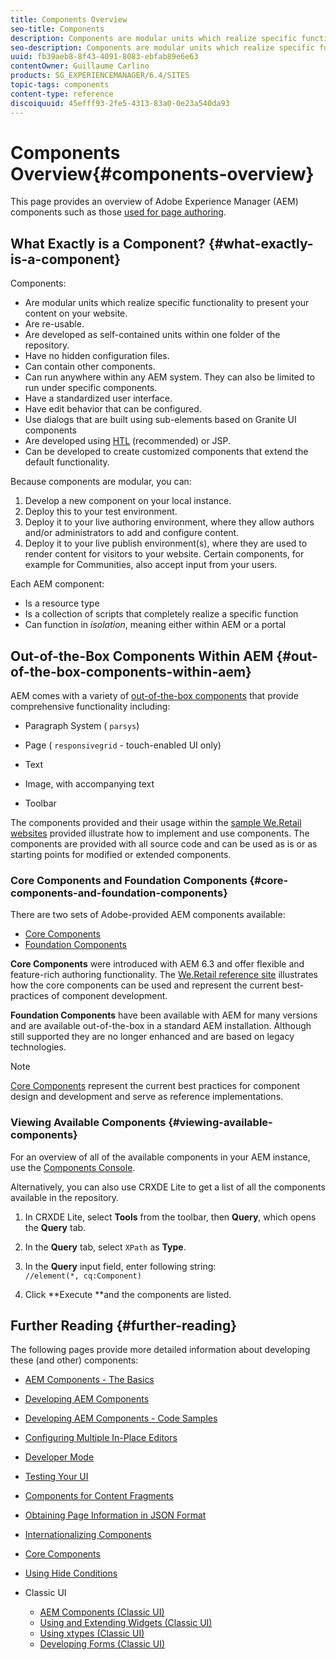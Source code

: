 ```yaml
---
title: Components Overview
seo-title: Components
description: Components are modular units which realize specific functionality to present your content on your website
seo-description: Components are modular units which realize specific functionality to present your content on your website
uuid: fb39aeb8-8f43-4091-8083-ebfab89e6e63
contentOwner: Guillaume Carlino
products: SG_EXPERIENCEMANAGER/6.4/SITES
topic-tags: components
content-type: reference
discoiquuid: 45efff93-2fe5-4313-83a0-0e23a540da93
---
```


# Components Overview{#components-overview}

This page provides an overview of Adobe Experience Manager (AEM) components such as those [used for page authoring](../../../sites/authoring/using/default-components-foundation.md).

## What Exactly is a Component? {#what-exactly-is-a-component}

Components:

* Are modular units which realize specific functionality to present your content on your website.
* Are re-usable.
* Are developed as self-contained units within one folder of the repository.
* Have no hidden configuration files.
* Can contain other components.
* Can run anywhere within any AEM system. They can also be limited to run under specific components.
* Have a standardized user interface.
* Have edit behavior that can be configured.
* Use dialogs that are built using sub-elements based on Granite UI components   
* Are developed using [HTL](https://helpx.adobe.com/experience-manager/htl/user-guide.html) (recommended) or JSP.
* Can be developed to create customized components that extend the default functionality.

Because components are modular, you can:

1. Develop a new component on your local instance.
1. Deploy this to your test environment.
1. Deploy it to your live authoring environment, where they allow authors and/or administrators to add and configure content.
1. Deploy it to your live publish environment(s), where they are used to render content for visitors to your website. Certain components, for example for Communities, also accept input from your users.

Each AEM component:

* Is a resource type
* Is a collection of scripts that completely realize a specific function
* Can function in *isolation*, meaning either within AEM or a portal

## Out-of-the-Box Components Within AEM {#out-of-the-box-components-within-aem}

AEM comes with a variety of [out-of-the-box components](../../../sites/authoring/using/default-components.md) that provide comprehensive functionality including:

* Paragraph System ( `parsys`)
* Page ( `responsivegrid` - touch-enabled UI only)  

* Text  
* Image, with accompanying text
* Toolbar

The components provided and their usage within the [sample We.Retail websites](../../../sites/developing/using/we-retail.md) provided illustrate how to implement and use components. The components are provided with all source code and can be used as is or as starting points for modified or extended components.

### Core Components and Foundation Components {#core-components-and-foundation-components}

There are two sets of Adobe-provided AEM components available:

* [Core Components](https://helpx.adobe.com/experience-manager/core-components/user-guide.html)
* [Foundation Components](../../../sites/authoring/using/default-components-foundation.md)

**Core Components** were introduced with AEM 6.3 and offer flexible and feature-rich authoring functionality. The [We.Retail reference site](../../../sites/developing/using/we-retail.md) illustrates how the core components can be used and represent the current best-practices of component development.

**Foundation Components** have been available with AEM for many versions and are available out-of-the-box in a standard AEM installation. Although still supported they are no longer enhanced and are based on legacy technologies.

>[!NOTE]
>
>[Core Components](https://helpx.adobe.com/experience-manager/core-components/user-guide.html) represent the current best practices for component design and development and serve as reference implementations.

### Viewing Available Components {#viewing-available-components}

For an overview of all of the available components in your AEM instance, use the [Components Console](../../../sites/authoring/using/default-components-console.md).

Alternatively, you can also use CRXDE Lite to get a list of all the components available in the repository.

1. In CRXDE Lite, select **Tools** from the toolbar, then **Query**, which opens the **Query** tab.  

1. In the **Query** tab, select `XPath` as **Type**.

1. In the **Query** input field, enter following string:  
   `//element(*, cq:Component)`

1. Click **Execute **and the components are listed.

## Further Reading {#further-reading}

The following pages provide more detailed information about developing these (and other) components:

* [AEM Components - The Basics](../../../sites/developing/using/components-basics.md)
* [Developing AEM Components](../../../sites/developing/using/developing-components.md)
* [Developing AEM Components - Code Samples](../../../sites/developing/using/developing-components-samples.md)
* [Configuring Multiple In-Place Editors](../../../sites/developing/using/multiple-inplace-editors.md)
* [Developer Mode](../../../sites/developing/using/developer-mode.md)
* [Testing Your UI](../../../sites/developing/using/hobbes.md)
* [Components for Content Fragments](../../../sites/developing/using/components-content-fragments.md)
* [Obtaining Page Information in JSON Format](../../../sites/developing/using/pageinfo.md)
* [Internationalizing Components](../../../sites/developing/using/i18n.md)
* [Core Components](https://helpx.adobe.com/experience-manager/core-components/user-guide.html)
* [Using Hide Conditions](../../../sites/developing/using/hide-conditions.md)
* Classic UI

    * [AEM Components (Classic UI)](../../../sites/developing/using/developing-components-classic.md)
    * [Using and Extending Widgets (Classic UI)](../../../sites/developing/using/widgets.md)
    * [Using xtypes (Classic UI)](../../../sites/developing/using/xtypes.md)
    * [Developing Forms (Classic UI)](../../../sites/developing/using/developing-forms.md)

